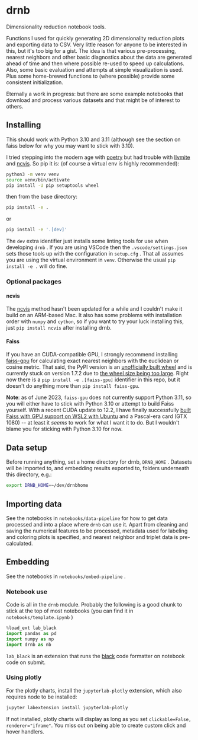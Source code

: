 # drnb

Dimensionality reduction notebook tools.

Functions I used for quickly generating 2D dimensionality reduction plots and exporting data to
CSV. Very little reason for anyone to be interested in this, but it's too big for a gist. The idea
is that various pre-processing, nearest neighbors and other basic diagnostics about the data are
generated ahead of time and then where possible re-used to speed up calculations. Also, some basic
evaluation and attempts at simple visualization is used. Plus some home-brewed functions to (where
possible) provide some consistent initialization.

Eternally a work in progress: but there are some example notebooks that download and process
various datasets and that might be of interest to others.

## Installing

This should work with Python 3.10 and 3.11 (although see the section on faiss below for why you
may want to stick with 3.10).

I tried stepping into the modern age with [poetry](https://python-poetry.org/) but had trouble with
[llvmite](https://pypi.org/project/llvmlite/) and [ncvis](https://pypi.org/project/ncvis/). So
pip it is: (of course a virtual env is highly recommended):

```bash
python3 -m venv venv
source venv/bin/activate
pip install -U pip setuptools wheel
```

then from the base directory:

```bash
pip install -e .
```

or

```zsh
pip install -e '.[dev]'
```

The `dev` extra identifier just installs some linting tools for use when developing `drnb` . If you
are using VSCode then the `.vscode/settings.json` sets those tools up with the configuration in
`setup.cfg` . That all assumes you are using the virtual environment in `venv`. Otherwise the usual
`pip install -e .` will do fine.

### Optional packages

#### ncvis

The [ncvis](https://github.com/stat-ml/ncvis) method hasn't been updated for a while and I couldn't
make it build on an ARM-based Mac. It also has some problems with installation order with `numpy`
and `cython`, so if you want to try your luck installing this, just `pip install ncvis` after
installing drnb.

#### Faiss

If you have an CUDA-compatible GPU, I strongly recommend installing
[faiss-gpu](https://pypi.org/project/faiss-gpu/) for calculating exact nearest neighbors with the
euclidean or cosine metric. That said, the PyPI version is an [unofficially built wheel](https://github.com/facebookresearch/faiss/issues/1101)
and is currently stuck on version 1.7.2 due to [the wheel size being too large](https://github.com/kyamagu/faiss-wheels/issues/57).
Right now there is a `pip install -e .[faiss-gpu]` identifier in this repo, but it doesn't do 
anything more than `pip install faiss-gpu`.

**Note**: as of June 2023, `faiss-gpu` does not currently support Python 3.11, so you will either
have to stick with Python 3.10 or attempt to build Faiss yourself. With a recent CUDA update to
12.2, I have finally successfully [built Faiss with GPU support on WSL2 with Ubuntu](https://gist.github.com/jlmelville/9b4f0d91ede13bff18d26759140709f9)
and a Pascal-era card (GTX 1080) -- at least it *seems* to work for what I want it to do. But I
wouldn't blame you for sticking with Python 3.10 for now.

## Data setup

Before running anything, set a home directory for drnb, `DRNB_HOME` . Datasets will be imported to,
and embedding results exported to, folders underneath this directory, e.g.:

```bash
export DRNB_HOME=~/dev/drnbhome
```

## Importing data

See the notebooks in `notebooks/data-pipeline` for how to get data processed and into a place where
`drnb` can use it. Apart from cleaning and saving the numerical features to be processed, metadata
used for labeling and coloring plots is specified, and nearest neighbor and triplet data is
pre-calculated.

## Embedding

See the notebooks in `notebooks/embed-pipeline` .

### Notebook use

Code is all in the `drnb` module. Probably the following is a good chunk to stick at the top of
most notebooks (you can find it in `notebooks/template.ipynb` )

```python
%load_ext lab_black
import pandas as pd
import numpy as np
import drnb as nb
```

`lab_black` is an extension that runs the [black](https://black.readthedocs.io/en/stable/)
code formatter on notebook code on submit.

### Using plotly

For the plotly charts, install the `jupyterlab-plotly` extension, which also requires node to
be installed:

```bash
jupyter labextension install jupyterlab-plotly
```

If not installed, plotly charts will display as long as you set
`clickable=False, renderer="iframe"`. You miss out on being able to create custom click and hover
handlers.
